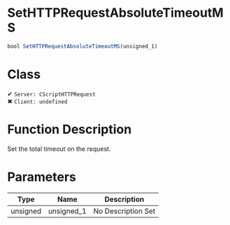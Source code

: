 # SetHTTPRequestAbsoluteTimeoutMS
```js
bool SetHTTPRequestAbsoluteTimeoutMS(unsigned_1)
```
# Class
✔ `Server: CScriptHTTPRequest`  
✖ `Client: undefined`  

# Function Description
Set the total timeout on the request.
# Parameters
Type|Name|Description
--|--|--
unsigned|unsigned_1|No Description Set

